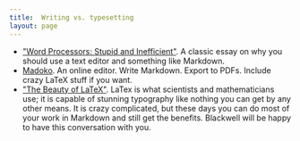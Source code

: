 ```yaml
---
title:  Writing vs. typesetting
layout: page
---
```



- ["Word Processors: Stupid and Inefficient"](http://ricardo.ecn.wfu.edu/~cottrell/wp.html). A classic essay on why you should use a text editor and something like Markdown.
- [Madoko](https://www.madoko.net). An online editor. Write Markdown. Export to PDFs. Include crazy LaTeX stuff if you want.
- ["The Beauty of LaTeX"](http://nitens.org/taraborelli/latex). LaTex is what scientists and mathematicians use; it is capable of stunning typography like nothing you can get by any other means. It is crazy complicated, but these days you can do most of your work in Markdown and still get the benefits.  Blackwell will be happy to have this conversation with you.
